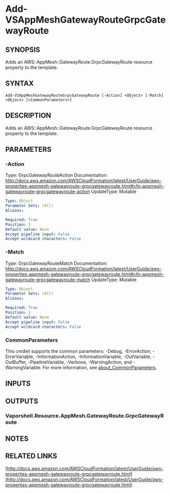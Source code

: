 # Add-VSAppMeshGatewayRouteGrpcGatewayRoute

## SYNOPSIS
Adds an AWS::AppMesh::GatewayRoute.GrpcGatewayRoute resource property to the template.

## SYNTAX

```
Add-VSAppMeshGatewayRouteGrpcGatewayRoute [-Action] <Object> [-Match] <Object> [<CommonParameters>]
```

## DESCRIPTION
Adds an AWS::AppMesh::GatewayRoute.GrpcGatewayRoute resource property to the template.

## PARAMETERS

### -Action
Type: GrpcGatewayRouteAction
Documentation: http://docs.aws.amazon.com/AWSCloudFormation/latest/UserGuide/aws-properties-appmesh-gatewayroute-grpcgatewayroute.html#cfn-appmesh-gatewayroute-grpcgatewayroute-action
UpdateType: Mutable

```yaml
Type: Object
Parameter Sets: (All)
Aliases:

Required: True
Position: 1
Default value: None
Accept pipeline input: False
Accept wildcard characters: False
```

### -Match
Type: GrpcGatewayRouteMatch
Documentation: http://docs.aws.amazon.com/AWSCloudFormation/latest/UserGuide/aws-properties-appmesh-gatewayroute-grpcgatewayroute.html#cfn-appmesh-gatewayroute-grpcgatewayroute-match
UpdateType: Mutable

```yaml
Type: Object
Parameter Sets: (All)
Aliases:

Required: True
Position: 2
Default value: None
Accept pipeline input: False
Accept wildcard characters: False
```

### CommonParameters
This cmdlet supports the common parameters: -Debug, -ErrorAction, -ErrorVariable, -InformationAction, -InformationVariable, -OutVariable, -OutBuffer, -PipelineVariable, -Verbose, -WarningAction, and -WarningVariable. For more information, see [about_CommonParameters](http://go.microsoft.com/fwlink/?LinkID=113216).

## INPUTS

## OUTPUTS

### Vaporshell.Resource.AppMesh.GatewayRoute.GrpcGatewayRoute
## NOTES

## RELATED LINKS

[http://docs.aws.amazon.com/AWSCloudFormation/latest/UserGuide/aws-properties-appmesh-gatewayroute-grpcgatewayroute.html](http://docs.aws.amazon.com/AWSCloudFormation/latest/UserGuide/aws-properties-appmesh-gatewayroute-grpcgatewayroute.html)

